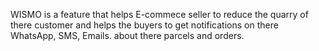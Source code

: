 WISMO is a feature that helps E-commece seller to reduce the quarry of there customer and helps the buyers to get notifications on there WhatsApp, SMS, Emails. about there parcels and orders. 
